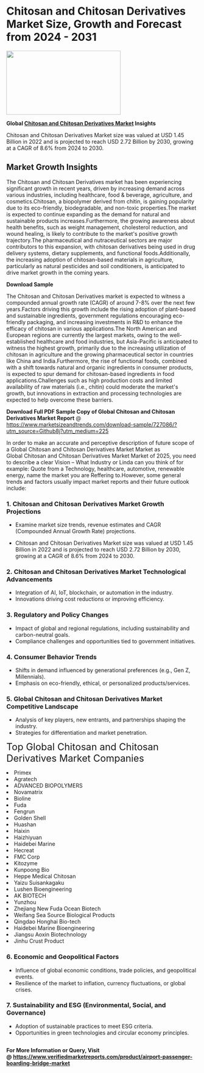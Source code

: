 <H1>Chitosan and Chitosan Derivatives Market Size, Growth and Forecast from 2024 - 2031</H1><img class="aligncenter size-medium wp-image-584254" src="https://thirdeyenews.in/wp-content/uploads/2024/09/Global-Market-Research-300x168.jpeg" alt="" width="300" height="168" /><p><strong>Global&nbsp;<a href="https://www.marketsizeandtrends.com/download-sample/727086/?utm_source=Github8j?utm_medium=225">Chitosan and Chitosan Derivatives Market</a> Insights</strong></p><p>Chitosan and Chitosan Derivatives Market size was valued at USD 1.45 Billion in 2022 and is projected to reach USD 2.72 Billion by 2030, growing at a CAGR of 8.6% from 2024 to 2030.</p><p><h2>Market Growth Insights</h2> <p>The Chitosan and Chitosan Derivatives market has been experiencing significant growth in recent years, driven by increasing demand across various industries, including healthcare, food & beverage, agriculture, and cosmetics.Chitosan, a biopolymer derived from chitin, is gaining popularity due to its eco-friendly, biodegradable, and non-toxic properties.The market is expected to continue expanding as the demand for natural and sustainable products increases.Furthermore, the growing awareness about health benefits, such as weight management, cholesterol reduction, and wound healing, is likely to contribute to the market's positive growth trajectory.The pharmaceutical and nutraceutical sectors are major contributors to this expansion, with chitosan derivatives being used in drug delivery systems, dietary supplements, and functional foods.Additionally, the increasing adoption of chitosan-based materials in agriculture, particularly as natural pesticides and soil conditioners, is anticipated to drive market growth in the coming years.</p> <p><strong>Download Sample</strong></p> <p>The Chitosan and Chitosan Derivatives market is expected to witness a compounded annual growth rate (CAGR) of around 7-8% over the next few years.Factors driving this growth include the rising adoption of plant-based and sustainable ingredients, government regulations encouraging eco-friendly packaging, and increasing investments in R&D to enhance the efficacy of chitosan in various applications.The North American and European regions are currently the largest markets, owing to the well-established healthcare and food industries, but Asia-Pacific is anticipated to witness the highest growth, primarily due to the increasing utilization of chitosan in agriculture and the growing pharmaceutical sector in countries like China and India.Furthermore, the rise of functional foods, combined with a shift towards natural and organic ingredients in consumer products, is expected to spur demand for chitosan-based ingredients in food applications.Challenges such as high production costs and limited availability of raw materials (i.e., chitin) could moderate the market's growth, but innovations in extraction and processing technologies are expected to help overcome these barriers.</p> <p><span class=""><strong>Download Full PDF Sample Copy of Global Chitosan and Chitosan Derivatives Market Report</strong> @ <a href="https://www.marketsizeandtrends.com/download-sample/727086/?utm_source=Github8j?utm_medium=225" target="_blank">https://www.marketsizeandtrends.com/download-sample/727086/?utm_source=Github8j?utm_medium=225</a></span></p><p>In order to make an accurate and perceptive description of future scope of a Global&nbsp;Chitosan and Chitosan Derivatives Market Market as Global&nbsp;Chitosan and Chitosan Derivatives Market Market of 2025, you need to describe a clear Vision &ndash; What Industry or Linda can you think of for example: Quote from a Technology, healthcare, automotive, renewable energy, name the market you are Reffering to.However, some general trends and factors usually impact market reports and their future outlook include:</p><h3>1.&nbsp;<strong>Chitosan and Chitosan Derivatives Market Growth Projections</strong></h3><ul><li>Examine market size trends, revenue estimates and CAGR (Compounded Annual Growth Rate) projections.</li><li><p>Chitosan and Chitosan Derivatives Market size was valued at USD 1.45 Billion in 2022 and is projected to reach USD 2.72 Billion by 2030, growing at a CAGR of 8.6% from 2024 to 2030.</p></li></ul><h3>2.&nbsp;<strong>Chitosan and Chitosan Derivatives Market Technological Advancements</strong></h3><ul><li>Integration of AI, IoT, blockchain, or automation in the industry.</li><li>Innovations driving cost reductions or improving efficiency.</li></ul><h3>3.&nbsp;<strong>Regulatory and Policy Changes</strong></h3><ul><li>Impact of global and regional regulations, including sustainability and carbon-neutral goals.</li><li>Compliance challenges and opportunities tied to government initiatives.</li></ul><h3>4.&nbsp;<strong>Consumer Behavior Trends</strong></h3><ul><li>Shifts in demand influenced by generational preferences (e.g., Gen Z, Millennials).</li><li>Emphasis on eco-friendly, ethical, or personalized products/services.</li></ul><h3>5.&nbsp;<strong>Global Chitosan and Chitosan Derivatives Market Competitive Landscape</strong></h3><ul><li>Analysis of key players, new entrants, and partnerships shaping the industry.</li><li>Strategies for differentiation and market penetration.</li></ul><p data-pm-slice="1 1 []"><span style="color: inherit; font-family: inherit; font-size: 25px;">Top Global Chitosan and Chitosan Derivatives Market Companies</span></p><div class="" data-test-id=""><p><li>Primex</li><li> Agratech</li><li> ADVANCED BIOPOLYMERS</li><li> Novamatrix</li><li> Bioline</li><li> Fuda</li><li> Fengrun</li><li> Golden Shell</li><li> Huashan</li><li> Haixin</li><li> Haizhiyuan</li><li> Haidebei Marine</li><li> Hecreat</li><li> FMC Corp</li><li> Kitozyme</li><li> Kunpoong Bio</li><li> Heppe Medical Chitosan</li><li> Yaizu Suisankagaku</li><li> Lushen Bioengineering</li><li> AK BIOTECH</li><li> Yunzhou</li><li> Zhejiang New Fuda Ocean Biotech</li><li> Weifang Sea Source Biological Products</li><li> Qingdao Honghai Bio-tech</li><li> Haidebei Marine Bioengineering</li><li> Jiangsu Aoxin Biotechnology</li><li> Jinhu Crust Product</li></p></div><h3>6.&nbsp;<strong>Economic and Geopolitical Factors</strong></h3><ul><li>Influence of global economic conditions, trade policies, and geopolitical events.</li><li>Resilience of the market to inflation, currency fluctuations, or global crises.</li></ul><h3>7.&nbsp;<strong>Sustainability and ESG (Environmental, Social, and Governance)</strong></h3><ul><li>Adoption of sustainable practices to meet ESG criteria.</li><li>Opportunities in green technologies and circular economy principles.</li></ul><h2><strong style="font-size: 14px;">For More Information or Query, Visit @&nbsp;</strong><a style="background-color: #ffffff; font-size: 14px;" href="https://www.marketsizeandtrends.com/report/chitosan-and-chitosan-derivatives-market/" target="_blank">https://www.verifiedmarketreports.com/product/airport-passenger-boarding-bridge-market</a></h2>